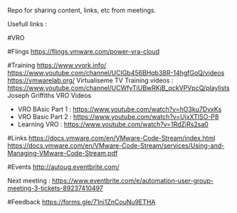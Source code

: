 Repo for sharing content, links, etc from meetings. 


Usefull links : 

#VRO

#Flings
https://flings.vmware.com/power-vra-cloud

#Training
https://www.vvork.info/
https://www.youtube.com/channel/UCIGb456BHqb38R-14hgfGoQ/videos
https://vmwarelab.org/
Virtualiseme TV Training videos : https://www.youtube.com/channel/UCWfyTiUBwRKjB_qckVPVpcQ/playlists
Joseph Griffiths VRO Videos
- VRO BAsic Part 1 : https://www.youtube.com/watch?v=hO3ku7DvxKs
- VRO Basic Part 2 : https://www.youtube.com/watch?v=UjxXTlSO-P8
- Learning VRO : https://www.youtube.com/watch?v=1RdZjRs2sa0


#Links
https://docs.vmware.com/en/VMware-Code-Stream/index.html
https://docs.vmware.com/en/VMware-Code-Stream/services/Using-and-Managing-VMware-Code-Stream.pdf


#Events
http://autoug.eventbrite.com/

Next meeting : https://www.eventbrite.com/e/automation-user-group-meeting-3-tickets-89237410497

#Feedback
https://forms.gle/71ni1ZnCouNu9ETHA

